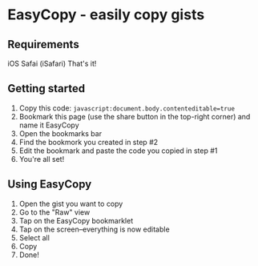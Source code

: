 # EasyCopy - easily copy gists
## Requirements
iOS Safai (iSafari)
That's it!

## Getting started
1. Copy this code: `javascript:document.body.contenteditable=true`
2. Bookmark this page (use the share button in the top-right corner) and name it EasyCopy
3. Open the bookmarks bar
4. Find the bookmork you created in step #2
5. Edit the bookmark and paste the code you copied in step #1
6. You're all set!

## Using EasyCopy
1. Open the gist you want to copy
2. Go to the "Raw" view
3. Tap on the EasyCopy bookmarklet
4. Tap on the screen–everything is now editable
5. Select all
6. Copy
7. Done!
